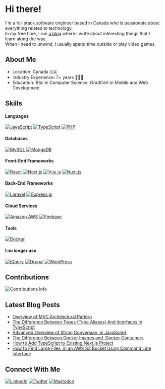 # Hi there!

I'm a full stack software engineer based in Canada who is passionate about everything related to technology. <br>
In my free time, I run [a blog](https://blog.savetchuk.com/) where I write about interesting things that I learn along the way. <br>
When I need to unwind, I usually spend time outside or play video games.

## About Me
- Location: Canada 🇨🇦
- Industry Experience: 7+ years 🧑🏻‍💻
- Education: BSc in Computer Science, GradCert in Mobile and Web Development

## Skills

#### Languages
[![JavaScript](https://img.shields.io/badge/JavaScript-F0DB4F?style=for-the-badge&logo=javascript&logoColor=323330)](https://github.com/AndrewSavetchuk)
[![TypeScript](https://img.shields.io/badge/TypeScript-007BCD?style=for-the-badge&logo=typescript&logoColor=white)](https://github.com/AndrewSavetchuk)
[![PHP](https://img.shields.io/badge/PHP-777BB3?style=for-the-badge&logo=php&logoColor=white)](https://github.com/AndrewSavetchuk)

#### Databases
[![MySQL](https://img.shields.io/badge/MySQL-3E6E93?style=for-the-badge&logo=mysql&logoColor=white)](https://github.com/AndrewSavetchuk)
[![MongoDB](https://img.shields.io/badge/MongoDB-0FA14C?style=for-the-badge&logo=mongodb&logoColor=white)](https://github.com/AndrewSavetchuk)

#### Front-End Frameworks
[![React](https://img.shields.io/badge/React-282c34?style=for-the-badge&logo=react&logoColor=white)](https://github.com/AndrewSavetchuk)
[![Next.js](https://img.shields.io/badge/next.js-282c34?style=for-the-badge&logo=nextdotjs&logoColor=white)](https://github.com/AndrewSavetchuk)
[![Vue.js](https://img.shields.io/badge/Vue.js-35495E?style=for-the-badge&logo=vuedotjs&logoColor=4FC08D)](https://github.com/AndrewSavetchuk)
[![Nuxt.js](https://img.shields.io/badge/nuxt.js-35495E?style=for-the-badge&logo=nuxtdotjs&logoColor=white)](https://github.com/AndrewSavetchuk)

#### Back-End Frameworks
[![Laravel](https://img.shields.io/badge/Laravel-FF291A?style=for-the-badge&logo=laravel&logoColor=white)](https://github.com/AndrewSavetchuk)
[![Express.js](https://img.shields.io/badge/Express.js-000000?style=for-the-badge&logo=express&logoColor=white)](https://github.com/AndrewSavetchuk)

#### Cloud Services
[![Amazon AWS](https://img.shields.io/badge/Amazon_AWS-FF9900?style=for-the-badge&logo=amazonaws&logoColor=white)](https://github.com/AndrewSavetchuk)
[![Firebase](https://img.shields.io/badge/firebase-F68410?style=for-the-badge&logo=firebase&logoColor=white)](https://github.com/AndrewSavetchuk)

#### Tools
[![Docker](https://img.shields.io/badge/Docker-0091E2?style=for-the-badge&logo=docker&logoColor=white)](https://github.com/AndrewSavetchuk)

#### I no longer use
[![jQuery](https://img.shields.io/badge/jQuery-71717a?style=for-the-badge&logo=jquery&logoColor=white)](https://github.com/AndrewSavetchuk)
[![Drupal](https://img.shields.io/badge/Drupal-71717a?style=for-the-badge&logo=drupal&logoColor=white)](https://github.com/AndrewSavetchuk)
[![WordPress](https://img.shields.io/badge/Wordpress-71717a?style=for-the-badge&logo=wordpress&logoColor=white)](https://github.com/AndrewSavetchuk)

<!--
- 🔭 I’m currently working on ...
- 🌱 I’m currently learning ...
- 👯 I’m looking to collaborate on ...
- 🤔 I’m looking for help with ...
- 💬 Ask me about ...
- 📫 How to reach me: ...
- 😄 Pronouns: ...
- ⚡ Fun fact: ...
-->

## Contributions
<img src="https://github-readme-streak-stats.herokuapp.com/?user=AndrewSavetchuk" alt="Contributions Info" />

## Latest Blog Posts
* [Overview of MVC Architectural Pattern](https://blog.savetchuk.com/overview-of-mvc-architectural-pattern)
* [The Difference Between Types (Type Aliases) And Interfaces in TypeScript](https://blog.savetchuk.com/the-difference-between-types-type-aliases-and-interfaces-in-typescript)
* [Advanced Overview of String Conversion  in JavaScript](https://blog.savetchuk.com/advanced-overview-of-string-conversion-in-javascript)
* [The Difference Between Docker Images and  Docker Containers](https://blog.savetchuk.com/the-difference-between-docker-images-and-docker-containers)
* [How to Add TypeScript to Existing Next.js Project](https://blog.savetchuk.com/how-to-add-typescript-to-existing-nextjs-project)
* [How to Find Large Files  in an AWS S3 Bucket Using Command Line Interface](https://blog.savetchuk.com/how-to-find-large-files-in-an-aws-s3-bucket-using-command-line-interface)

## Connect With Me
[![LinkedIn](https://img.shields.io/badge/LinkedIn-0077B5?style=for-the-badge&logo=linkedin&logoColor=white)](https://www.linkedin.com/in/andrewsavetchuk)
[![Twitter](https://img.shields.io/badge/Twitter-1DA1F2?style=for-the-badge&logo=twitter&logoColor=white)](https://twitter.com/AndrewSavetchuk)
[![Mastodon](https://img.shields.io/badge/Mastodon-6364FF?style=for-the-badge&logo=Mastodon&logoColor=white)](https://mas.to/@AndrewSavetchuk)
